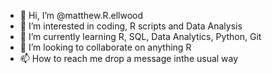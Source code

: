 - 👋 Hi, I’m @matthew.R.ellwood
- 👀 I’m interested in coding, R scripts and Data Analysis
- 🌱 I’m currently learning R, SQL, Data Analytics, Python, Git
- 💞️ I’m looking to collaborate on anything R
- 📫 How to reach me drop a message inthe usual way

<!---
matthewellwood/matthewellwood is a ✨ special ✨ repository because its `README.md` (this file) appears on your GitHub profile.
You can click the Preview link to take a look at your changes.
--->
